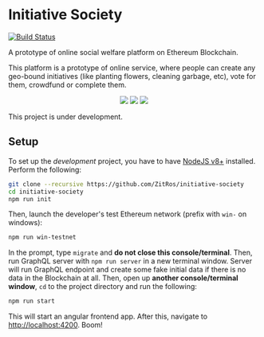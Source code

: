 # Initiative Society

[![Build Status](https://travis-ci.org/ZitRos/initiative-society.svg?branch=master)](https://travis-ci.org/ZitRos/initiative-society)

A prototype of online social welfare platform on Ethereum Blockchain.

This platform is a prototype of online service, where people can create any
geo-bound initiatives (like planting flowers, cleaning garbage, etc), vote
for them, crowdfund or complete them.

<p align="center">
  <img src="https://user-images.githubusercontent.com/4989256/34339864-e4f7d3cc-e982-11e7-87e7-7d00d4ff1609.png"/>
  <img src="https://user-images.githubusercontent.com/4989256/34041876-bd65278e-e1a2-11e7-8dd8-989ec8c5c243.png"/>
  <img src="https://user-images.githubusercontent.com/4989256/34157000-56ec84ec-e4c8-11e7-9b6b-d4bb3a1932f8.png"/>
</p>

This project is under development.

Setup
-----

To set up the _development_ project, you have to have [NodeJS v8+](https://nodejs.org) installed. 
Perform the following:

```bash
git clone --recursive https://github.com/ZitRos/initiative-society
cd initiative-society
npm run init
```

Then, launch the developer's test Ethereum network (prefix with `win-` on windows):

```bash
npm run win-testnet
```

In the prompt, type `migrate` and **do not close this console/terminal**. Then, run GraphQL server 
with `npm run server` in a new terminal window. Server will run GraphQL endpoint and create some
fake initial data if there is no data in the Blockchain at all. Then, open up
**another console/terminal window**, `cd` to the project directory and run the following:

```bash
npm run start
```

This will start an angular frontend app. After this, navigate to
[http://localhost:4200](http://localhost:4200). Boom!

